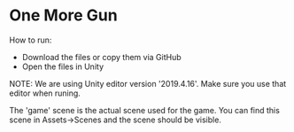 # One More Gun
How to run:
- Download the files or copy them via GitHub
- Open the files in Unity

NOTE:
We are using Unity editor version '2019.4.16'. Make sure you use that editor when runing.

The 'game' scene is the actual scene used for the game.
You can find this scene in Assets->Scenes and the scene should be visible.